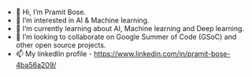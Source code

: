 - 👋 Hi, I’m Pramit Bose.
- 👀 I’m interested in AI & Machine learning.
- 🌱 I’m currently learning about AI, Machine learning and Deep learning.
- 💞️ I’m looking to collaborate on Google Summer of Code (GSoC) and other open source projects.
- 📫 My linkedlin profile - https://www.linkedin.com/in/pramit-bose-4ba56a209/

<!---
pramitbose2024/pramitbose2024 is a ✨ special ✨ repository because its `README.md` (this file) appears on your GitHub profile.
You can click the Preview link to take a look at your changes.
--->
